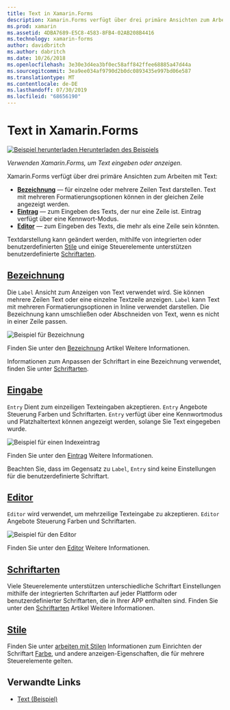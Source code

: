 ```yaml
---
title: Text in Xamarin.Forms
description: Xamarin.Forms verfügt über drei primäre Ansichten zum Arbeiten mit Text, und in diesem Artikel wird erläutert, wie Sie mit, dass sie eingeben und Anzeigen von Text in Xamarin.Forms-Anwendungen.
ms.prod: xamarin
ms.assetid: 4DBA7689-E5C8-4583-8FB4-02AB208B4416
ms.technology: xamarin-forms
author: davidbritch
ms.author: dabritch
ms.date: 10/26/2018
ms.openlocfilehash: 3e30e3d4ea3bf0ec58aff842ffee68885a47d44a
ms.sourcegitcommit: 3ea9ee034af9790d2b0dc0893435e997bd06e587
ms.translationtype: MT
ms.contentlocale: de-DE
ms.lasthandoff: 07/30/2019
ms.locfileid: "68656190"
---
```

# <a name="text-in-xamarinforms"></a>Text in Xamarin.Forms

[![Beispiel herunterladen](~/media/shared/download.png) Herunterladen des Beispiels](https://docs.microsoft.com/samples/xamarin/xamarin-forms-samples/userinterface-text)

_Verwenden Xamarin.Forms, um Text eingeben oder anzeigen._

Xamarin.Forms verfügt über drei primäre Ansichten zum Arbeiten mit Text:

- **[Bezeichnung](#Label)**  &mdash; für einzelne oder mehrere Zeilen Text darstellen. Text mit mehreren Formatierungsoptionen können in der gleichen Zeile angezeigt werden.
- **[Eintrag](#Entry)**  &mdash; zum Eingeben des Texts, der nur eine Zeile ist. Eintrag verfügt über eine Kennwort-Modus.
- **[Editor](#Editor)**  &mdash; zum Eingeben des Texts, die mehr als eine Zeile sein könnten.

Textdarstellung kann geändert werden, mithilfe von integrierten oder benutzerdefinierten [Stile](#Styles) und einige Steuerelemente unterstützen benutzerdefinierte [Schriftarten](#Fonts).

<a name="Label" />

## <a name="labellabelmd"></a>[Bezeichnung](label.md)

Die `Label` Ansicht zum Anzeigen von Text verwendet wird. Sie können mehrere Zeilen Text oder eine einzelne Textzeile anzeigen. `Label` kann Text mit mehreren Formatierungsoptionen in Inline verwendet darstellen. Die Bezeichnung kann umschließen oder Abschneiden von Text, wenn es nicht in einer Zeile passen.

![](images/label.png "Beispiel für Bezeichnung")

Finden Sie unter den [Bezeichnung](label.md) Artikel Weitere Informationen.

Informationen zum Anpassen der Schriftart in eine Bezeichnung verwendet, finden Sie unter [Schriftarten](fonts.md).

<a name="Entry" />

## <a name="entryentrymd"></a>[Eingabe](entry.md)

`Entry` Dient zum einzeiligen Texteingaben akzeptieren. `Entry` Angebote Steuerung Farben und Schriftarten. `Entry` verfügt über eine Kennwortmodus und Platzhaltertext können angezeigt werden, solange Sie Text eingegeben wurde.

![](images/entry.png "Beispiel für einen Indexeintrag")

Finden Sie unter den [Eintrag](entry.md) Weitere Informationen.

Beachten Sie, dass im Gegensatz zu `Label`, `Entry` sind keine Einstellungen für die benutzerdefinierte Schriftart.

<a name="Editor" />

## <a name="editoreditormd"></a>[Editor](editor.md)

`Editor` wird verwendet, um mehrzeilige Texteingabe zu akzeptieren. `Editor` Angebote Steuerung Farben und Schriftarten.

![](images/editor.png "Beispiel für den Editor")

Finden Sie unter den [Editor](editor.md) Weitere Informationen.

<a name="Fonts" />

## <a name="fontsfontsmd"></a>[Schriftarten](fonts.md)

Viele Steuerelemente unterstützen unterschiedliche Schriftart Einstellungen mithilfe der integrierten Schriftarten auf jeder Plattform oder benutzerdefinierter Schriftarten, die in Ihrer APP enthalten sind. Finden Sie unter den [Schriftarten](fonts.md) Artikel Weitere Informationen.

<a name="Styles" />

## <a name="stylesstylesmd"></a>[Stile](styles.md)

Finden Sie unter [arbeiten mit Stilen](~/xamarin-forms/user-interface/styles/index.md) Informationen zum Einrichten der Schriftart [Farbe](~/xamarin-forms/user-interface/colors.md), und andere anzeigen-Eigenschaften, die für mehrere Steuerelemente gelten.

## <a name="related-links"></a>Verwandte Links

- [Text (Beispiel)](https://docs.microsoft.com/samples/xamarin/xamarin-forms-samples/userinterface-text)
